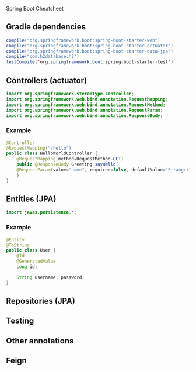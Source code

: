 Spring Boot Cheatsheet

## Gradle dependencies
```java
compile("org.springframework.boot:spring-boot-starter-web")
compile("org.springframework.boot:spring-boot-starter-actuator")
compile("org.springframework.boot:spring-boot-starter-data-jpa")
compile("com.h2database:h2")
testCompile('org.springframework.boot:spring-boot-starter-test')
```

## Controllers (actuator)
```java
import org.springframework.stereotype.Controller;
import org.springframework.web.bind.annotation.RequestMapping;
import org.springframework.web.bind.annotation.RequestMethod;
import org.springframework.web.bind.annotation.RequestParam;
import org.springframework.web.bind.annotation.ResponseBody;
```

### Example
```java
@Controller
@RequestMapping("/hello")
public class HelloWorldController {
	@RequestMapping(method=RequestMethod.GET)
	public @ResponseBody Greeting sayHello(
	@RequestParam(value="name", required=false, defaultValue="Stranger") 	String name){
	}
}
```

## Entities (JPA)
```java
import javax.persistence.*;
```

### Example
```java
@Entity
@ToString
public class User {        
	@Id 			        
	@GeneratedValue 
	Long id;

	String username, password;
}
```

## Repositories (JPA)

## Testing

## Other annotations

## Feign

